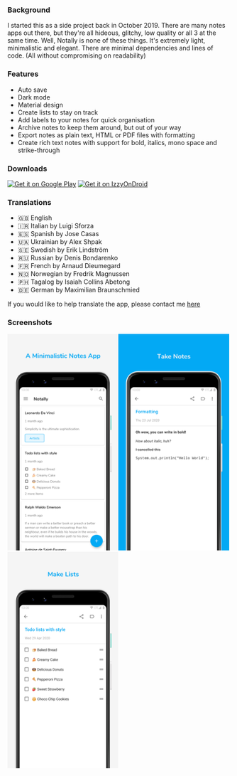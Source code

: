 ### Background
I started this as a side project back in October 2019. There are many notes apps out there, but they're all hideous, glitchy, low quality or all 3 at the same time. Well, Notally is none of these things. It's extremely light, minimalistic and elegant. There are minimal dependencies and lines of code. (All without compromising on readability)

### Features
* Auto save
* Dark mode
* Material design
* Create lists to stay on track
* Add labels to your notes for quick organisation
* Archive notes to keep them around, but out of your way
* Export notes as plain text, HTML or PDF files with formatting
* Create rich text notes with support for bold, italics, mono space and strike-through

### Downloads
[<img src="https://play.google.com/intl/en_us/badges/images/generic/en_badge_web_generic.png" alt="Get it on Google Play"  height="70"/>](https://play.google.com/store/apps/details?id=com.omgodse.notally)
[<img src="https://gitlab.com/IzzyOnDroid/repo/-/raw/master/assets/IzzyOnDroid.png" alt="Get it on IzzyOnDroid" height="70"/>](https://apt.izzysoft.de/fdroid/index/apk/com.omgodse.notally)

### Translations
* 🇬🇧 English
* 🇮🇷 Italian by Luigi Sforza
* 🇪🇸 Spanish by Jose Casas
* 🇺🇦 Ukrainian by Alex Shpak
* 🇸🇪 Swedish by Erik Lindström
* 🇷🇺 Russian by Denis Bondarenko
* 🇫🇷 French by Arnaud Dieumegard
* 🇳🇴 Norwegian by Fredrik Magnussen
* 🇵🇭 Tagalog by Isaiah Collins Abetong
* 🇩🇪 German by Maximilian Braunschmied

If you would like to help translate the app, please contact me [here](mailto:omgodseapps@gmail.com)

### Screenshots
<img src="images/Notally.png" width="250"/><img src="images/Take%20Notes.png" width="250"/><img src="images/Make%20Lists.png" width="250"/>
